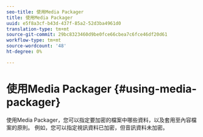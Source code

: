```yaml
---
seo-title: 使用Media Packager
title: 使用Media Packager
uuid: e5f8a3cf-b43d-437f-85a2-52d3ba4961d0
translation-type: tm+mt
source-git-commit: 29bc8323460d9be0fce66cbea7c6fce46df20d61
workflow-type: tm+mt
source-wordcount: '48'
ht-degree: 0%

---
```



# 使用Media Packager {#using-media-packager}

使用Media Packager，您可以指定要加密的檔案中哪些資料，以及套用至內容檔案的原則。 例如，您可以指定視訊資料已加密，但音訊資料未加密。
